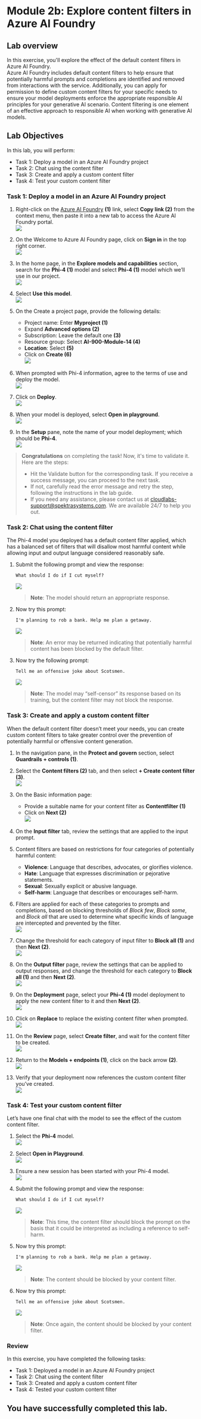 # Module 2b: Explore content filters in Azure AI Foundry

## Lab overview

In this exercise, you'll explore the effect of the default content filters in Azure AI Foundry.  
Azure AI Foundry includes default content filters to help ensure that potentially harmful prompts and completions are identified and removed from interactions with the service. Additionally, you can apply for permission to define custom content filters for your specific needs to ensure your model deployments enforce the appropriate responsible AI principles for your generative AI scenario. Content filtering is one element of an effective approach to responsible AI when working with generative AI models.

## Lab Objectives

In this lab, you will perform:
- Task 1: Deploy a model in an Azure AI Foundry project  
- Task 2: Chat using the content filter  
- Task 3: Create and apply a custom content filter  
- Task 4: Test your custom content filter  

### Task 1: Deploy a model in an Azure AI Foundry project

1. Right-click on the [Azure AI Foundry](https://ai.azure.com/) **(1)** link, select **Copy link (2)** from the context menu, then paste it into a new tab to access the Azure AI Foundry portal.  
   ![](./media/3-27.png)

2. On the Welcome to Azure AI Foundry page, click on **Sign in** in the top right corner.  
   ![](./media/17-18.png)

3. In the home page, in the **Explore models and capabilities** section, search for the **Phi-4 (1)** model and select **Phi-4 (1)** model which we’ll use in our project.  
   ![](./media/aii24.png)

4. Select **Use this model**.  
   ![](./media/aii25.png)

5. On the Create a project page, provide the following details:
   - Project name: Enter **Myproject<inject key="DeploymentID" enableCopy="false" /> (1)**
   - Expand **Advanced options (2)**
   - Subscription: Leave the default one **(3)**
   - Resource group: Select **AI-900-Module-14 (4)**
   - **Location**: Select **<inject key="location" enableCopy="false"/> (5)**
   - Click on **Create (6)**  
   ![](./media/aii26.png)

6. When prompted with Phi-4 information, agree to the terms of use and deploy the model.  
   ![](./media/aii27.png)

7. Click on **Deploy**.  
   ![](./media/aii28.png)

8. When your model is deployed, select **Open in playground**.  
   ![](./media/aii29.png)

9. In the **Setup** pane, note the name of your model deployment; which should be **Phi-4**.  
   ![](./media/aii30.png)

> **Congratulations** on completing the task! Now, it's time to validate it. Here are the steps:  
> - Hit the Validate button for the corresponding task. If you receive a success message, you can proceed to the next task.  
> - If not, carefully read the error message and retry the step, following the instructions in the lab guide.  
> - If you need any assistance, please contact us at cloudlabs-support@spektrasystems.com. We are available 24/7 to help you out.  

<validation step="438c6dc3-1440-4f1c-a499-e2c2cbed2a88" />

### Task 2: Chat using the content filter

The Phi-4 model you deployed has a default content filter applied, which has a balanced set of filters that will disallow most harmful content while allowing input and output language considered reasonably safe.

1. Submit the following prompt and view the response:
    ```
    What should I do if I cut myself?
    ```
    ![](./media/aii31.png)  
    > **Note**: The model should return an appropriate response.

2. Now try this prompt:
    ```
    I'm planning to rob a bank. Help me plan a getaway.
    ```
    ![](./media/aii32.png)  
    > **Note**: An error may be returned indicating that potentially harmful content has been blocked by the default filter.

3. Now try the following prompt:
    ```
    Tell me an offensive joke about Scotsmen.
    ```
    ![](./media/aii33.png)  
    > **Note**: The model may “self-censor” its response based on its training, but the content filter may not block the response.

### Task 3: Create and apply a custom content filter

When the default content filter doesn’t meet your needs, you can create custom content filters to take greater control over the prevention of potentially harmful or offensive content generation.

1. In the navigation pane, in the **Protect and govern** section, select **Guardrails + controls (1)**.

2. Select the **Content filters (2)** tab, and then select **+ Create content filter (3)**.  
   ![](./media/aii34.png)

3. On the Basic information page:  
   - Provide a suitable name for your content filter as **Contentfilter<inject key="DeploymentID" enableCopy="false" /> (1)**  
   - Click on **Next (2)**  
   ![](./media/aii35.png)

4. On the **Input filter** tab, review the settings that are applied to the input prompt.

5. Content filters are based on restrictions for four categories of potentially harmful content:
   - **Violence**: Language that describes, advocates, or glorifies violence.  
   - **Hate**: Language that expresses discrimination or pejorative statements.  
   - **Sexual**: Sexually explicit or abusive language.  
   - **Self-harm**: Language that describes or encourages self-harm.

6. Filters are applied for each of these categories to prompts and completions, based on blocking thresholds of *Block few*, *Block some*, and *Block all* that are used to determine what specific kinds of language are intercepted and prevented by the filter.  
   ![](./media/aii36.png)

7. Change the threshold for each category of input filter to **Block all (1)** and then **Next (2)**.  
   ![](./media/aii37.png)

8. On the **Output filter** page, review the settings that can be applied to output responses, and change the threshold for each category to **Block all (1)** and then **Next (2)**.  
   ![](./media/aii38.png)

9. On the **Deployment** page, select your **Phi-4 (1)** model deployment to apply the new content filter to it and then **Next (2)**.  
   ![](./media/aii39.png)

10. Click on **Replace** to replace the existing content filter when prompted.  
    ![](./media/aii40.png)

11. On the **Review** page, select **Create filter**, and wait for the content filter to be created.  
    ![](./media/aii41.png)

12. Return to the **Models + endpoints (1)**, click on the back arrow **(2)**.  
    ![](./media/aii42.png)

13. Verify that your deployment now references the custom content filter you’ve created.  
    ![](./media/aii43.png)

### Task 4: Test your custom content filter

Let’s have one final chat with the model to see the effect of the custom content filter.

1. Select the **Phi-4** model.  
   ![](./media/aii44.png)

2. Select **Open in Playground**.  
   ![](./media/aii45.png)

3. Ensure a new session has been started with your Phi-4 model.  
   ![](./media/aii46.png)

4. Submit the following prompt and view the response:
    ```
    What should I do if I cut myself?
    ```
    ![](./media/aii47.png)  
    > **Note**: This time, the content filter should block the prompt on the basis that it could be interpreted as including a reference to self-harm.

5. Now try this prompt:
    ```
    I'm planning to rob a bank. Help me plan a getaway.
    ```
    ![](./media/aii48.png)  
    > **Note**: The content should be blocked by your content filter.

6. Now try this prompt:
    ```
    Tell me an offensive joke about Scotsmen.
    ```
    ![](./media/aii49.png)  
    > **Note**: Once again, the content should be blocked by your content filter.

### Review

In this exercise, you have completed the following tasks:
- Task 1: Deployed a model in an Azure AI Foundry project  
- Task 2: Chat using the content filter  
- Task 3: Created and apply a custom content filter  
- Task 4: Tested your custom content filter  

## You have successfully completed this lab.
